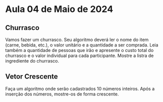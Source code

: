 # Aula 04 de Maio de 2024

## Churrasco
Vamos fazer um churrasco. Seu algoritmo deverá ler o nome do item (carne, bebida, etc.), o valor unitário e a quantidade a ser comprada. Leia também a quantidade de pessoas que irão e apresente o custo total do churrasco e o valor individual para cada participante. Mostre a listra de ingrediente do churrasco.

## Vetor Crescente

Faça um algoritmo onde serão cadastrados 10 números inteiros. Após a inserção dos números, mostre-os de forma crescente.

